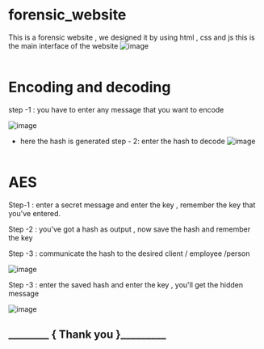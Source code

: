 # forensic_website
This is a forensic website , we designed it by using html , css and js 
this is the main interface of the website
![image](https://github.com/jai10107/forensic_website/assets/89000059/cc2f9762-568d-4474-87c0-342bfd8d50d0)
<br><br>
<h1>Encoding and decoding</h1>
step -1 : you have to enter any message that you want to encode

![image](https://github.com/jai10107/forensic_website/assets/89000059/d9f36c31-84e3-4e1c-98b3-265ab4092584)
* here the hash is generated 
step - 2: enter the hash to decode 
![image](https://github.com/jai10107/forensic_website/assets/89000059/76a4eee4-0c65-4598-a165-1a30497352ba)
<br><br>
<h1>AES</h1>
Step-1 : enter a secret message and enter the key , remember the key that you've entered.

Step -2 : you've got a hash as output , now save the hash and remember the key 

Step -3 : communicate the hash to the desired client / employee /person 

![image](https://github.com/jai10107/forensic_website/assets/89000059/b825a59e-a140-425a-a34a-dd748ffc5ff2)

Step -3 : enter the saved hash and enter the key , you'll get the hidden message 

![image](https://github.com/jai10107/forensic_website/assets/89000059/ac1a4f30-90ce-4f2e-a094-24e1f6ccf3b2)


<h2>________ { Thank you }_________</h2>
